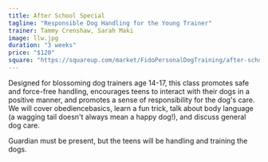 ```yaml
---
title: After School Special
tagline: "Responsible Dog Handling for the Young Trainer"
trainer: Tammy Crenshaw, Sarah Maki
image: llw.jpg
duration: "3 weeks"
price: "$120"
square: "https://squareup.com/market/FidoPersonalDogTraining/after-school-special"
---
```


Designed for blossoming dog trainers age 14-17, this class promotes safe and force-free handling, encourages teens to interact with their dogs in a positive manner, and promotes a sense of responsibility for the dog's care. We will cover obediencebasics, learn a fun trick, talk about body language (a wagging tail doesn't always mean a happy dog!), and discuss general dog care. 

Guardian must be present, but the teens will be handling and training the dogs. 
